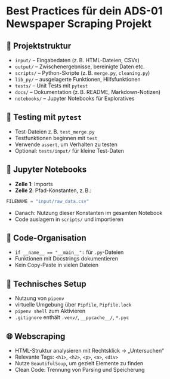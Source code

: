 
# Best Practices für dein ADS-01 Newspaper Scraping Projekt

## 📁 Projektstruktur

- `input/` – Eingabedaten (z. B. HTML-Dateien, CSVs)
- `output/` – Zwischenergebnisse, bereinigte Daten etc.
- `scripts/` – Python-Skripte (z. B. `merge.py`, `cleaning.py`)
- `lib_py/` – ausgelagerte Funktionen, Hilfsfunktionen
- `tests/` – Unit Tests mit `pytest`
- `docs/` – Dokumentation (z. B. README, Markdown-Notizen)
- `notebooks/` – Jupyter Notebooks für Exploratives

## 🧪 Testing mit `pytest`

- Test-Dateien z. B. `test_merge.py`
- Testfunktionen beginnen mit `test_`
- Verwende `assert`, um Verhalten zu testen
- Optional: `tests/input/` für kleine Test-Daten

## 📓 Jupyter Notebooks

- **Zelle 1**: Imports
- **Zelle 2**: Pfad-Konstanten, z. B.:

```python
FILENAME = "input/raw_data.csv"
```

- Danach: Nutzung dieser Konstanten im gesamten Notebook
- Code auslagern in `scripts/` und importieren

## 🧠 Code-Organisation

- `if __name__ == "__main__":` für `.py`-Dateien
- Funktionen mit Docstrings dokumentieren
- Kein Copy-Paste in vielen Dateien

## 🧰 Technisches Setup

- Nutzung von `pipenv`
- virtuelle Umgebung über `Pipfile`, `Pipfile.lock`
- `pipenv shell` zum Aktivieren
- `.gitignore` enthält `.venv/`, `__pycache__/`, `*.pyc`

## 🌐 Webscraping

- HTML-Struktur analysieren mit Rechtsklick → „Untersuchen“
- Relevante Tags: `<h1>`, `<h2>`, `<p>`, `<a>`, `<div>`
- Nutze `BeautifulSoup`, um gezielt Elemente zu finden
- Clean Code: Trennung von Parsing und Speicherung


